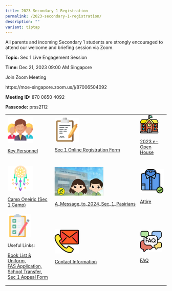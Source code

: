 ```yaml
---
title: 2023 Secondary 1 Registration
permalink: /2023-secondary-1-registration/
description: ""
variant: tiptap
---
```

<p>All parents and incoming Secondary 1 students are strongly encouraged to attend our welcome and briefing session via Zoom.</p><p></p><p><strong>Topic:</strong> Sec 1 Live Engagement Session</p><p><strong>Time:</strong> Dec 21, 2023 09:00 AM Singapore</p><p>Join Zoom Meeting</p><p><a rel="noopener noreferrer nofollow" target="_blank">https://moe-singapore.zoom.us/j/87006504092</a></p><p></p><p><strong>Meeting ID:</strong> 870 0650 4092</p><p><strong>Passcode:</strong> prss2112</p><p></p><table><tbody><tr><td rowspan="1" colspan="1"><div class="isomer-image-wrapper"><img style="width: 60%;" height="auto" width="100%" src="/images/Sec%201%20Registration/Key_Personnel.png"></div><p><a href="www.pasirrissec.moe.edu.sg/about-us/Our-People/Key-Personnel/" rel="noopener noreferrer nofollow" target="_blank">Key Personnel</a></p></td><td rowspan="1" colspan="1"><div class="isomer-image-wrapper"><img style="width: 30%;" height="auto" width="100%" src="/images/Sec%201%20Registration/Online_Registration.png"></div><p><a href="https://form.gov.sg/638ffb2fcc49df00110ee967" rel="noopener noreferrer nofollow" target="_blank">Sec 1 Online Registration Form</a></p></td><td rowspan="1" colspan="1"><div class="isomer-image-wrapper"><img style="width: 75%;" height="auto" width="100%" src="/images/Sec%201%20Registration/2023_e_Open_House.png"></div><p><a href="www.pasirrissec.moe.edu.sg/e-open-house/e-open-house/" rel="noopener noreferrer nofollow" target="_blank">2023 e-Open House</a></p></td></tr><tr><td rowspan="1" colspan="1"><p></p><div class="isomer-image-wrapper"><img style="width: 60%;" height="auto" width="100%" alt="" src="/images/Sec 1 Registration/Sec_1_Camp_Oneiric.png"></div><p><a href="/files/Sec%201%20Registration/Camp Oneiric (Sec 1 Camp)](/files/Sec%201%20Registration/Sec_1_Camp_Oneiric_2024_For_Sec_1_Live_Engagement_2023.pdf" rel="noopener noreferrer nofollow" target="_blank">Camp Oneiric (Sec 1 Camp)</a></p></td><td rowspan="1" colspan="1"><p></p><a class="isomer-image-wrapper" href="/files/Sec%201%20Registration/A_Message_to_2024_Sec_1_Pasirians.pdf"><img style="width: 60%;" height="auto" width="100%" alt="" src="/images/Sec 1 Registration/Message_to_2023_Sec_1_Pasirian.jpg"></a><p><a href="/files/Sec%201%20%20Registration/A_Message_to_2024_Sec_1_Pasirians.pdf" rel="noopener noreferrer nofollow" target="_blank">A_Message_to_2024_Sec_1_Pasirians</a></p></td><td rowspan="1" colspan="1"><p></p><div class="isomer-image-wrapper"><img style="width: 100%;" height="auto" width="100%" alt="" src="/images/Sec 1 Registration/Attire.png"></div><p><a href="/files/Sec%201%20Registration/Attire.pdf" rel="noopener noreferrer nofollow" target="_blank">Attire</a></p></td></tr><tr><td rowspan="1" colspan="1"><div class="isomer-image-wrapper"><img style="width: 55%;" height="auto" width="100%" alt="" src="/images/Sec 1 Registration/Useful_links.png"></div><p>Useful Links:</p><p><a href="/useful-links/Information-for-Parents/Booklist/" rel="noopener noreferrer nofollow" target="_blank">Book List &amp; Uniform,</a><br><a href="/useful-links/Information-for-Parents/Financial-Assistance/" rel="noopener noreferrer nofollow" target="_blank">FAS Application,</a><br><a href="/information-for-parents/schooltransfer/" rel="noopener noreferrer nofollow" target="_blank">School Transfer, </a><a href="https://form.gov.sg/657f91ac1a441c0011466ed2" rel="noopener noreferrer nofollow" target="_blank">Sec 1 Appeal Form</a></p></td><td rowspan="1" colspan="1"><div class="isomer-image-wrapper"><img style="width: 30%;" height="auto" width="100%" alt="" src="/images/Sec 1 Registration/Contact_Information.png"></div><p><a href="/contact-us" rel="noopener noreferrer nofollow" target="_blank">Contact Information</a></p></td><td rowspan="1" colspan="1"><div class="isomer-image-wrapper"><img style="width: 90%;" height="auto" width="100%" alt="" src="/images/Sec 1 Registration/FAQ.png"></div><p><a href="https://docs.google.com/document/d/1bIODL1sh33MIKrsqc5Svt13-215L8ND4_U20gfHlmwA/edit" rel="noopener noreferrer nofollow" target="_blank">FAQ</a></p></td></tr></tbody></table><p></p>